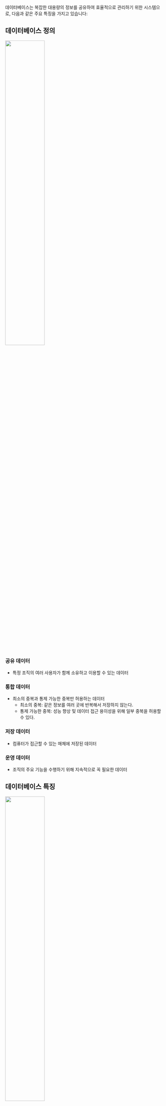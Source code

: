 데이터베이스는 복잡한 대용량의 정보를 공유하여 효율적으로 관리하기 위한 시스템으로, 다음과 같은 주요 특징을 가지고 있습니다:

## 데이터베이스 정의

<img src="https://img1.daumcdn.net/thumb/R1280x0/?scode=mtistory2&fname=https%3A%2F%2Fblog.kakaocdn.net%2Fdn%2FCEAc9%2FbtryUfqFxaA%2FRHs0kKVkeHNuoKwVSHBesk%2Fimg.png" width="50%" height="50%"/>

### 공유 데이터

- 특정 조직의 여러 사용자가 함께 소유하고 이용할 수 있는 데이터

### 통합 데이터

- 최소의 중복과 통제 가능한 중복만 허용하는 데이터
  - 최소의 중복: 같은 정보를 여러 곳에 반복해서 저장하지 않는다.
  - 통제 가능한 중복: 성능 향상 및 데이터 접근 용이성을 위해 일부 중복을 허용할 수 있다.

### 저장 데이터

- 컴퓨터가 접근할 수 있는 매체에 저장된 데이터

### 운영 데이터

- 조직의 주요 기능을 수행하기 위해 지속적으로 꼭 필요한 데이터

## 데이터베이스 특징

<img src="https://img1.daumcdn.net/thumb/R1280x0/?scode=mtistory2&fname=https%3A%2F%2Fblog.kakaocdn.net%2Fdn%2Fk1xf5%2FbtryQp73Wxh%2FEkUMQyjuusHGH3MFCZbt6K%2Fimg.png" width="50%" height="50%"/>

### 실시간 접근

- 사용자의 데이터 요구에 실시간으로 응답함

### 계속 변화

- 데이터의 지속적인 삽입, 삭제, 수정을 통해 현재의 정확한 데이터를 유지함

### 동시 공유

- 서로 다른 데이터의 동시 사용 뿐만 아니라 같은 데이터의 동시 사용도 지원함

### 내용 기반 참조

- 데이터가 저장된 주소나 위치가 아닌, 데이터의 내용으로 참조를 수행함
  - ex) 사용자가 "재고량이 100개 이상인 제품의 이름을 검색하라"는 쿼리를 전송할 때, 해당 데이터의 물리적 위치를 알 필요 없이 검색이 가능함.
